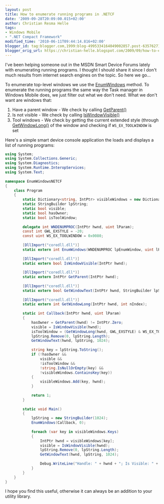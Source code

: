 ```yaml
---
layout: post
title: How to enumerate running programs in .NETCF
date: '2009-09-28T20:09:00.015+02:00'
author: Christian Resma Helle
tags:
- Windows Mobile
- ".NET Compact Framework"
modified_time: '2010-06-11T09:44:14.816+02:00'
blogger_id: tag:blogger.com,1999:blog-4995334164049002857.post-6357627196105166268
blogger_orig_url: https://christian-helle.blogspot.com/2009/09/how-to-enumerate-running-programs-in.html
---
```


I've been helping someone out in the MSDN Smart Device Forums lately with enumerating running programs. I thought I should share it since I don't much results from internet search engines on the topic. So here we go...  
  
To enumerate top-level windows we use the [EnumWindows](https://learn.microsoft.com/en-us/previous-versions/ms960376(v=msdn.10)?redirectedfrom=MSDN) method. To enumerate the running programs the same way the Task manager in Windows Mobile does, we just filter out what we don't need. What we don't want are windows that:  
  
1. Have a parent window - We check by calling [GetParent()](https://learn.microsoft.com/en-us/previous-versions/ms960750(v=msdn.10)?redirectedfrom=MSDN)  
2. Is not visible - We check by calling [IsWindowVisible()](https://learn.microsoft.com/en-us/previous-versions/ms915286(v=msdn.10)?redirectedfrom=MSDN)  
3. Tool windows - We check by getting the current extended style (through [GetWindowLong()](http://msdn.microsoft.com/en-us/library/ms960886.aspx?WT.mc_id=DT-MVP-5004822) of the window and checking if `WS_EX_TOOLWINDOW` is set  
  
Here's a simple smart device console application the loads and displays a list of running programs:

```csharp
using System;
using System.Collections.Generic;
using System.Diagnostics;
using System.Runtime.InteropServices;
using System.Text;
 
namespace EnumWindowsNETCF
{
    class Program
    {
        static Dictionary<string, IntPtr> visibleWindows = new Dictionary<string, IntPtr>();
        static StringBuilder lpString;
        static bool visible;
        static bool hasOwner;
        static bool isToolWindow;
 
        delegate int WNDENUMPROC(IntPtr hwnd, uint lParam);
        const int GWL_EXSTYLE = -20;
        const uint WS_EX_TOOLWINDOW = 0x0080;
 
        [DllImport("coredll.dll")]
        static extern int EnumWindows(WNDENUMPROC lpEnumWindow, uint lParam);
 
        [DllImport("coredll.dll")]
        static extern bool IsWindowVisible(IntPtr hwnd);
 
        [DllImport("coredll.dll")]
        static extern IntPtr GetParent(IntPtr hwnd);
 
        [DllImport("coredll.dll")]
        static extern bool GetWindowText(IntPtr hwnd, StringBuilder lpString, int nMaxCount);
 
        [DllImport("coredll.dll")]
        static extern int GetWindowLong(IntPtr hwnd, int nIndex);
 
        static int Callback(IntPtr hwnd, uint lParam)
        {
            hasOwner = GetParent(hwnd) != IntPtr.Zero;
            visible = IsWindowVisible(hwnd);
            isToolWindow = (GetWindowLong(hwnd, GWL_EXSTYLE) & WS_EX_TOOLWINDOW) != 0;
            lpString.Remove(0, lpString.Length);
            GetWindowText(hwnd, lpString, 1024);
 
            string key = lpString.ToString();
            if (!hasOwner &&
                visible &&
                !isToolWindow &&
                !string.IsNullOrEmpty(key) &&
                !visibleWindows.ContainsKey(key))
            {
                visibleWindows.Add(key, hwnd);
            }
 
            return 1;
        }
 
        static void Main()
        {
            lpString = new StringBuilder(1024);
            EnumWindows(Callback, 0);
 
            foreach (var key in visibleWindows.Keys)
            {
                IntPtr hwnd = visibleWindows[key];
                visible = IsWindowVisible(hwnd);
                lpString.Remove(0, lpString.Length);
                GetWindowText(hwnd, lpString, 1024);
 
                Debug.WriteLine("Handle: " + hwnd + "; Is Visible: " + visible + "; Text: " + lpString);
            }
        }
    }
}
```

I hope you find this useful, otherwise it can always be an addition to your utility library.